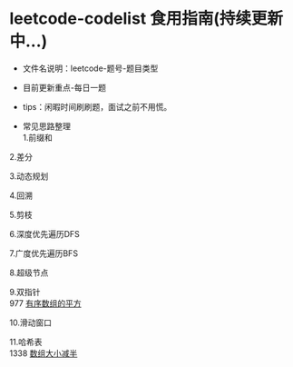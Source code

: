 # leetcode-codelist 食用指南(持续更新中...)

- 文件名说明：leetcode-题号-题目类型
- 目前更新重点-每日一题 
- tips：闲暇时间刷刷题，面试之前不用慌。

- 常见思路整理  
1.前缀和  

2.差分  

3.动态规划  

4.回溯  

5.剪枝  

6.深度优先遍历DFS  

7.广度优先遍历BFS  

8.超级节点  

9.双指针  
    977 [有序数组的平方](https://github.com/Oakenshield-Su/leetcode-codelist/blob/master/leetcode-977-array.cpp)

10.滑动窗口  

11.哈希表  
    1338 [数组大小减半](https://github.com/Oakenshield-Su/leetcode-codelist/blob/master/leetcode-1338-hash.cpp)
